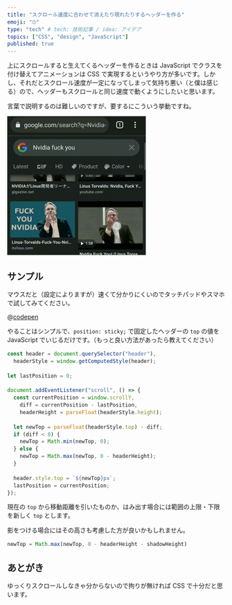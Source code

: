 ```yaml
---
title: "スクロール速度に合わせて消えたり現れたりするヘッダーを作る"
emoji: "🙄"
type: "tech" # tech: 技術記事 / idea: アイデア
topics: ["CSS", "design", "JavaScript"]
published: true
---
```


上にスクロールすると生えてくるヘッダーを作るときは JavaScript でクラスを付け替えてアニメーションは CSS で実現するというやり方が多いです。しかし、それだとスクロール速度が一定になってしまって気持ち悪い（と僕は感じる）ので、ヘッダーもスクロールと同じ速度で動くようにしたいと思います。

言葉で説明するのは難しいのですが、要するにこういう挙動ですね。

![Google 画像検索結果画面](/images/awesome-header/google.gif)

## サンプル

マウスだと（設定によりますが）速くて分かりにくいのでタッチパッドやスマホで試してみてください。

@[codepen](https://codepen.io/akimon658/pen/zYpROeV)

やることはシンプルで、`position: sticky;` で固定したヘッダーの `top` の値を JavaScript でいじるだけです。（もっと良い方法があったら教えてください）

```javascript
const header = document.querySelector("header"),
  headerStyle = window.getComputedStyle(header);

let lastPosition = 0;

document.addEventListener("scroll", () => {
  const currentPosition = window.scrollY,
    diff = currentPosition - lastPosition,
    headerHeight = parseFloat(headerStyle.height);

  let newTop = parseFloat(headerStyle.top) - diff;
  if (diff < 0) {
    newTop = Math.min(newTop, 0);
  } else {
    newTop = Math.max(newTop, 0 - headerHeight);
  }

  header.style.top = `${newTop}px`;
  lastPosition = currentPosition;
});
```

現在の `top` から移動距離を引いたものか、はみ出す場合には範囲の上限・下限を新しく `top` とします。

影をつける場合にはその高さも考慮した方が良いかもしれません。

```javascript
newTop = Math.max(newTop, 0 - headerHeight - shadowHeight)
```

## あとがき

ゆっくりスクロールしなきゃ分からないので拘りが無ければ CSS で十分だと思います。
